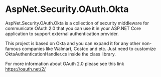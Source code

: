 # AspNet.Security.OAuth.Okta
AspNet.Security.OAuth.Okta is a collection of security middleware for communicate OAuth 2.0 that you can use it in your ASP.NET Core application to support external authentication provider.

This project is based on Okta and you can expand it for any other non-famous companies like Walmart, Costco and etc. Just need to customize OktaAuthenticationHandler.cs inside the class library.

For more information about OAuth 2.0 please see this link https://oauth.net/2/
